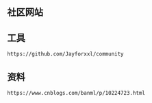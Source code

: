 ##  社区网站
##  工具
    https://github.com/Jayforxxl/community
##  资料
    https://www.cnblogs.com/banml/p/10224723.html
